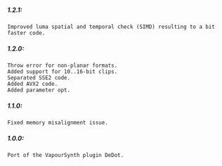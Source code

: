 ##### 1.2.1:
    Improved luma spatial and temporal check (SIMD) resulting to a bit faster code.

##### 1.2.0:
    Throw error for non-planar formats.
    Added support for 10..16-bit clips.
    Separated SSE2 code.
    Added AVX2 code.
    Added parameter opt.

##### 1.1.0:
    Fixed memory misalignment issue.
    
##### 1.0.0:
    Port of the VapourSynth plugin DeDot.
